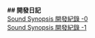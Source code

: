 **## 開發日記**    
[Sound Synopsis 開發紀錄 -0](https://medium.com/@researchBlogs/sound-synopsis-%E9%96%8B%E7%99%BC%E7%B4%80%E9%8C%84-0-e8f4118a15f9)  
[Sound Synopsis 開發紀錄 -1](https://medium.com/@researchBlogs/sound-synopsis-%E9%96%8B%E7%99%BC%E7%B4%80%E9%8C%84-1-6bb3216a0126)  
